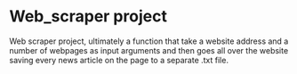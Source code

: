# Web_scraper project
Web scraper project, ultimately a function that take a website address and a number of webpages
as input arguments and then goes all over the website saving every news article on the page to a separate .txt file.
